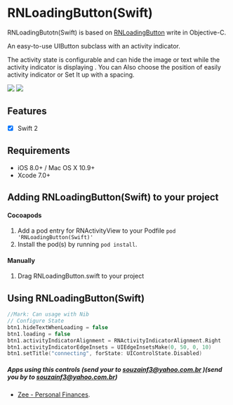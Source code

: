 # RNLoadingButton(Swift)

RNLoadingButotn(Swift) is based on [RNLoadingButton](https://github.com/souzainf3/RNLoadingButton) write in Objective-C.

An easy-to-use UIButton subclass with an activity indicator.

The activity state is configurable and can hide the image or text while the activity indicator is displaying .
You can Also choose the position of easily activity indicator or Set It up with a spacing.



[![](https://raw.githubusercontent.com/souzainf3/RNLoadingButton-Swift/master/RNLoadingButtonDemo/Screens/screen1.png)](https://raw.githubusercontent.com/souzainf3/RNLoadingButton-Swift/master/RNLoadingButtonDemo/Screens/screen1.png)
[![](https://raw.githubusercontent.com/souzainf3/RNLoadingButton-Swift/master/RNLoadingButtonDemo/Screens/screen2.png)](https://raw.githubusercontent.com/souzainf3/RNLoadingButton-Swift/master/RNLoadingButtonDemo/Screens/screen2.png)

## Features
- [x] Swift 2

## Requirements

* iOS 8.0+ / Mac OS X 10.9+
* Xcode 7.0+

## Adding RNLoadingButton(Swift) to your project

#### Cocoapods

1. Add a pod entry for RNActivityView to your Podfile `pod 'RNLoadingButton(Swift)'`
2. Install the pod(s) by running `pod install`.

#### Manually

1. Drag RNLoadingButton.swift to your project

## Using RNLoadingButton(Swift)

```swift
//Mark: Can usage with Nib
// Configure State
btn1.hideTextWhenLoading = false
btn1.loading = false
btn1.activityIndicatorAlignment = RNActivityIndicatorAlignment.Right
btn1.activityIndicatorEdgeInsets = UIEdgeInsetsMake(0, 50, 0, 10)
btn1.setTitle("connecting", forState: UIControlState.Disabled)
```


##### Apps using this controls (send your to souzainf3@yahoo.com.br )(send you by to souzainf3@yahoo.com.br)
- [Zee - Personal Finances](https://itunes.apple.com/us/app/id422694086).
